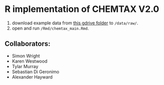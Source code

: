 # R implementation of CHEMTAX V2.0 

1. download example data from [this gdrive folder](https://drive.google.com/drive/folders/1Mkmxd1mj_rz9e3ApRXXC0uDF2H0Go8n2?usp=sharing) to `/data/raw/`.
2. open and run `/Rmd/chemtax_main.Rmd`.

## Collaborators:
* Simon Wright
* Karen Westwood
* Tylar Murray
* Sebastian Di Geronimo
* Alexander Hayward
